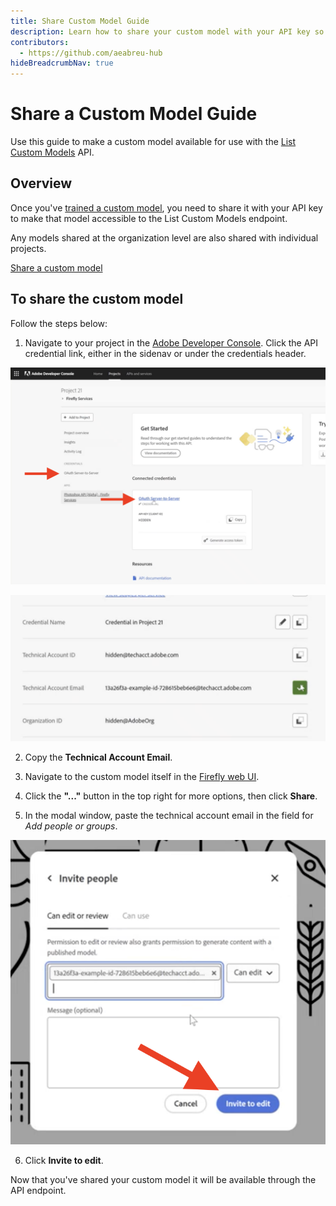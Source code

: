 ```yaml
---
title: Share Custom Model Guide
description: Learn how to share your custom model with your API key so they are available to use with the endpoint.
contributors:
  - https://github.com/aeabreu-hub
hideBreadcrumbNav: true
---
```


# Share a Custom Model Guide

Use this guide to make a custom model available for use with the [List Custom Models](./api/list_custom_models/) API.

## Overview

Once you've [trained a custom model](../concepts/custom-models), you need to share it with your API key to make that model accessible to the List Custom Models endpoint.

Any models shared at the organization level are also shared with individual projects.

<Media slots="video"/>

[Share a custom model](https://youtu.be/7IQ4G5t6PPc)

## To share the custom model

Follow the steps below:

1. Navigate to your project in the [Adobe Developer Console](https://developer.adobe.com/console/home). Click the API credential link, either in the sidenav or under the credentials header.

![Project credentials screenshot](./images/APICred.png)

<TextBlock slots="image, text" imgWidth="30%" position="center" />

![Technical Account Email](./images/techAccountEmail.png)

2. Copy the **Technical Account Email**.
3. Navigate to the custom model itself in the [Firefly web UI](https://firefly.adobe.com/custom-models).


4. Click the **"..."** button in the top right for more options, then click **Share**.
5. In the modal window, paste the technical account email in the field for *Add people or groups*.

<TextBlock slots="image, text" imgWidth="30%" position="center" />

![Invite to edit screenshot](./images/inviteToEditbutton.png)

6. Click **Invite to edit**.

Now that you've shared your custom model it will be available through the API endpoint.
